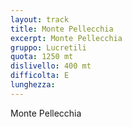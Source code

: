 ```yaml
---
layout: track
title: Monte Pellecchia
excerpt: Monte Pellecchia
gruppo: Lucretili
quota: 1250 mt
dislivello: 400 mt
difficolta: E
lunghezza: 
---
```


Monte Pellecchia
